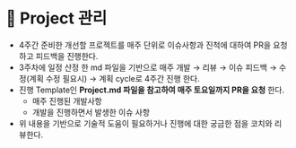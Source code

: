 
# 🚀 Project 관리
- 4주간 준비한 개선할 프로젝트를 매주 단위로 이슈사항과 진척에 대하여 PR을 요청하고 피드백을 진행한다.
- 3주차에 일정 산정 한 md 파일을 기반으로 매주 개발 &rarr; 리뷰 &rarr; 이슈 피드백 &rarr; 수정(계획 수정 필요시) &rarr; 계획 cycle로 4주간 진행 한다.
- 진행 Template인 **Project.md 파일을 참고하여 매주 토요일까지 PR을 요청** 한다.
    - 매주 진행된 개발사항
    - 개발을 진행하면서 발생한 이슈 사항
- 위 내용을 기반으로 기술적 도움이 필요하거나 진행에 대한 궁금한 점을 코치와 리뷰한다.

